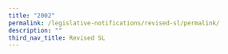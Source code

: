 ```yaml
---
title: "2002"
permalink: /legislative-notifications/revised-sl/permalink/
description: ""
third_nav_title: Revised SL
---
```

